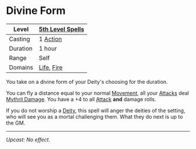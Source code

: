 # Divine Form

| Level    | [5th Level Spells](5th%20Level%20Spells.md)                                        |
| -------- | ---------------------------------------------------------------------------------- |
| Casting  | 1 [Action](../../../../Game%20Procedures/Core%20Procedures/Action.md)                                |
| Duration | 1 hour                                                                             |
| Range    | Self                                                                               |
| Domains  | [Life](../../Spell%20Domains/Life.md), [Fire](../../Spell%20Domains/Fire.md) |

You take on a divine form of your Deity's choosing for the duration.

You can fly a distance equal to your normal [Movement](../../../../Game%20Procedures/Combat/Movement.md), all your [Attacks](../../../../Game%20Procedures/Combat/Attack.md) deal [Mythril Damage](../../../../Game%20Procedures/Combat/Damage%20Types/Mythril%20Damage.md). You have a +4 to all [Attack](../../../../Game%20Procedures/Combat/Attack.md) **and** damage rolls.

If you do not worship a [Deity](../../../Deities/Deities.md), this spell will anger the deities of the setting, who will see you as a mortal challenging them. What they do next is up to the GM.

---
*Upcast: No effect.*
